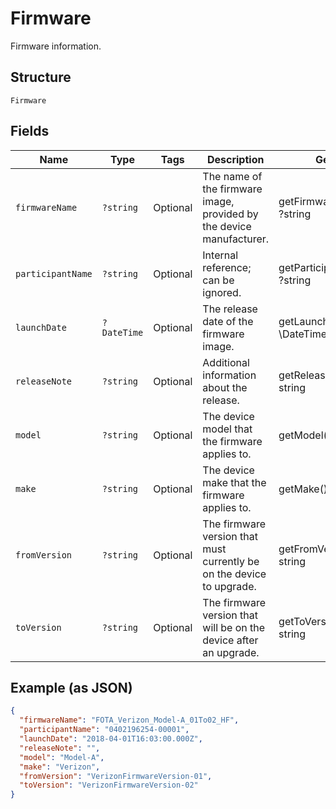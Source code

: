 
# Firmware

Firmware information.

## Structure

`Firmware`

## Fields

| Name | Type | Tags | Description | Getter | Setter |
|  --- | --- | --- | --- | --- | --- |
| `firmwareName` | `?string` | Optional | The name of the firmware image, provided by the device manufacturer. | getFirmwareName(): ?string | setFirmwareName(?string firmwareName): void |
| `participantName` | `?string` | Optional | Internal reference; can be ignored. | getParticipantName(): ?string | setParticipantName(?string participantName): void |
| `launchDate` | `?DateTime` | Optional | The release date of the firmware image. | getLaunchDate(): ?\DateTime | setLaunchDate(?\DateTime launchDate): void |
| `releaseNote` | `?string` | Optional | Additional information about the release. | getReleaseNote(): ?string | setReleaseNote(?string releaseNote): void |
| `model` | `?string` | Optional | The device model that the firmware applies to. | getModel(): ?string | setModel(?string model): void |
| `make` | `?string` | Optional | The device make that the firmware applies to. | getMake(): ?string | setMake(?string make): void |
| `fromVersion` | `?string` | Optional | The firmware version that must currently be on the device to upgrade. | getFromVersion(): ?string | setFromVersion(?string fromVersion): void |
| `toVersion` | `?string` | Optional | The firmware version that will be on the device after an upgrade. | getToVersion(): ?string | setToVersion(?string toVersion): void |

## Example (as JSON)

```json
{
  "firmwareName": "FOTA_Verizon_Model-A_01To02_HF",
  "participantName": "0402196254-00001",
  "launchDate": "2018-04-01T16:03:00.000Z",
  "releaseNote": "",
  "model": "Model-A",
  "make": "Verizon",
  "fromVersion": "VerizonFirmwareVersion-01",
  "toVersion": "VerizonFirmwareVersion-02"
}
```

